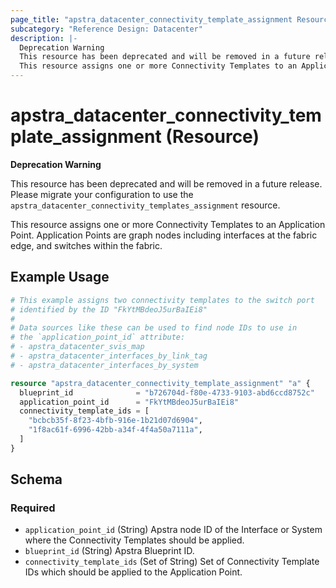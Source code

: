 ```yaml
---
page_title: "apstra_datacenter_connectivity_template_assignment Resource - terraform-provider-apstra"
subcategory: "Reference Design: Datacenter"
description: |-
  Deprecation Warning
  This resource has been deprecated and will be removed in a future release. Please migrate your configuration to use the apstra_datacenter_connectivity_templates_assignment resource.
  This resource assigns one or more Connectivity Templates to an Application Point. Application Points are graph nodes including interfaces at the fabric edge, and switches within the fabric.
---
```


# apstra_datacenter_connectivity_template_assignment (Resource)

**Deprecation Warning**

This resource has been deprecated and will be removed in a future release. Please migrate your configuration to use the `apstra_datacenter_connectivity_templates_assignment` resource.

This resource assigns one or more Connectivity Templates to an Application Point. Application Points are graph nodes including interfaces at the fabric edge, and switches within the fabric.


## Example Usage

```terraform
# This example assigns two connectivity templates to the switch port
# identified by the ID "FkYtMBdeoJ5urBaIEi8"
#
# Data sources like these can be used to find node IDs to use in
# the `application_point_id` attribute:
# - apstra_datacenter_svis_map
# - apstra_datacenter_interfaces_by_link_tag
# - apstra_datacenter_interfaces_by_system

resource "apstra_datacenter_connectivity_template_assignment" "a" {
  blueprint_id              = "b726704d-f80e-4733-9103-abd6ccd8752c"
  application_point_id      = "FkYtMBdeoJ5urBaIEi8"
  connectivity_template_ids = [
    "bcbcb35f-8f23-4bfb-916e-1b21d07d6904",
    "1f8ac61f-6996-42bb-a34f-4f4a50a7111a",
  ]
}
```

<!-- schema generated by tfplugindocs -->
## Schema

### Required

- `application_point_id` (String) Apstra node ID of the Interface or System where the Connectivity Templates should be applied.
- `blueprint_id` (String) Apstra Blueprint ID.
- `connectivity_template_ids` (Set of String) Set of Connectivity Template IDs which should be applied to the Application Point.



